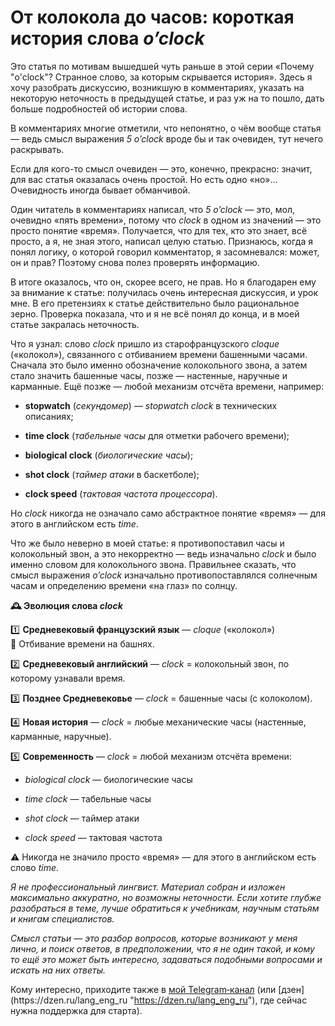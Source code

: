 # От колокола до часов: короткая история слова _o’clock_

Это статья по мотивам вышедшей чуть раньше в этой серии «Почему "o'clock"? Странное слово, за которым скрывается история». Здесь я хочу разобрать дискуссию, возникшую в комментариях, указать на некоторую неточность в предыдущей статье, и раз уж на то пошло, дать больше подробностей об истории слова.

В комментариях многие отметили, что непонятно, о чём вообще статья — ведь смысл выражения _5 o’clock_ вроде бы и так очевиден, тут нечего раскрывать.

Если для кого-то смысл очевиден — это, конечно, прекрасно: значит, для вас статья оказалась очень простой. Но есть одно «но»… Очевидность иногда бывает обманчивой.

Один читатель в комментариях написал, что _5 o’clock_ — это, мол, очевидно «пять времени», потому что _clock_ в одном из значений — это просто понятие «время». Получается, что для тех, кто это знает, всё просто, а я, не зная этого, написал целую статью. Признаюсь, когда я понял логику, о которой говорил комментатор, я засомневался: может, он и прав? Поэтому снова полез проверять информацию.

В итоге оказалось, что он, скорее всего, не прав. Но я благодарен ему за внимание к статье: получилась очень интересная дискуссия, и урок мне. В его претензиях к статье действительно было рациональное зерно. Проверка показала, что и я не всё понял до конца, и в моей статье закралась неточность.

Что я узнал: слово _clock_ пришло из старофранцузского _cloque_ («колокол»), связанного с отбиванием времени башенными часами. Сначала это было именно обозначение колокольного звона, а затем стало значить башенные часы, позже — настенные, наручные и карманные. Ещё позже — любой механизм отсчёта времени, например:

- **stopwatch** (_секундомер_) — _stopwatch clock_ в технических описаниях;
    
- **time clock** (_табельные часы_ для отметки рабочего времени);
    
- **biological clock** (_биологические часы_);
    
- **shot clock** (_таймер атаки_ в баскетболе);
    
- **clock speed** (_тактовая частота процессора_).
    

Но _clock_ никогда не означало само абстрактное понятие «время» — для этого в английском есть _time_.

Что же было неверно в моей статье: я противопоставил часы и колокольный звон, а это некорректно — ведь изначально _clock_ и было именно словом для колокольного звона. Правильнее сказать, что смысл выражения _o’clock_ изначально противопоставлялся солнечным часам и определению времени «на глаз» по солнцу.

**🕰 Эволюция слова _clock_**

1️⃣ **Средневековый французский язык** — _cloque_ («колокол»)  
🔔 Отбивание времени на башнях.

2️⃣ **Средневековый английский** — _clock_ = колокольный звон, по которому узнавали время.

3️⃣ **Позднее Средневековье** — _clock_ = башенные часы (с колоколом).

4️⃣ **Новая история** — _clock_ = любые механические часы (настенные, карманные, наручные).

5️⃣ **Современность** — _clock_ = любой механизм отсчёта времени:

- _biological clock_ — биологические часы
    
- _time clock_ — табельные часы
    
- _shot clock_ — таймер атаки
    
- _clock speed_ — тактовая частота
    

⚠️ Никогда не значило просто «время» — для этого в английском есть слово _time_.

_Я не профессиональный лингвист. Материал собран и изложен максимально аккуратно, но возможны неточности. Если хотите глубже разобраться в теме, лучше обратиться к учебникам, научным статьям и книгам специалистов._

_Смысл статьи — это разбор вопросов, которые возникают у меня лично, и поиск ответов, в предположении, что я не один такой, и кому то ещё это может быть интересно, задаваться подобными вопросами и искать на них ответы._

Кому интересно, приходите также в [мой Telegram‑канал](https://t.me/LangEngRu "https://t.me/LangEngRu") (или [дзен](https://dzen.ru/lang_eng_ru "https://dzen.ru/lang_eng_ru"), где сейчас нужна поддержка для старта).
